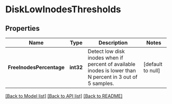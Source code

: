 # DiskLowInodesThresholds

## Properties
Name | Type | Description | Notes
------------ | ------------- | ------------- | -------------
**FreeInodesPercentage** | **int32** | Detect low disk inodes when if percent of available inodes is lower than N percent in 3 out of 5 samples. | [default to null]

[[Back to Model list]](../README.md#documentation-for-models) [[Back to API list]](../README.md#documentation-for-api-endpoints) [[Back to README]](../README.md)


